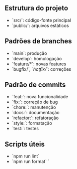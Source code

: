
## Estrutura do projeto

- \`src/\`: código-fonte principal
- \`public/\`: arquivos estáticos

## Padrões de branches

- \`main\`: produção
- \`develop\`: homologação
- \`feature/*\`: novas features
- \`bugfix/*\`, \`hotfix/*\`: correções

## Padrão de commits

- \`feat:\`: nova funcionalidade
- \`fix:\`: correção de bug
- \`chore:\`: manutenção
- \`docs:\`: documentação
- \`refactor:\`: refatoração
- \`style:\`: formatação
- \`test:\`: testes

## Scripts úteis

- \`npm run lint\`
- \`npm run format\`
`
